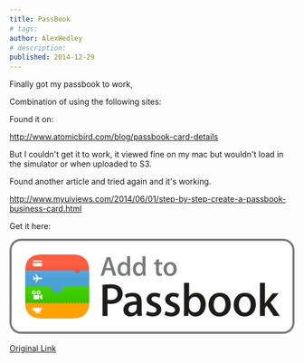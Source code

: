 ```yaml
---
title: PassBook
# tags:
author: AlexHedley
# description: 
published: 2014-12-29
---
```


Finally got my passbook to work,

Combination of using the following sites:

Found it on:

http://www.atomicbird.com/blog/passbook-card-details

But I couldn't get it to work, it viewed fine on my mac but wouldn't load in the simulator or when uploaded to S3.

Found another article and tried again and it's working.

http://www.myuiviews.com/2014/06/01/step-by-step-create-a-passbook-business-card.html

Get it here:

![Add_to_Passbook_Badge](images/add_to_passbook_badge.png)

[Original Link](https://alexhedley.wordpress.com/2014/12/29/passbook/)
